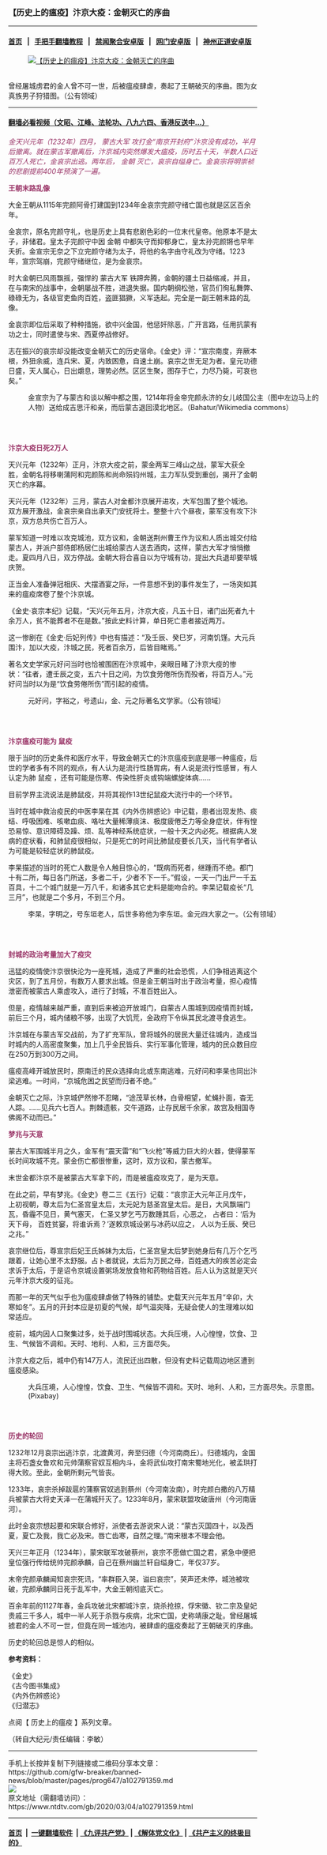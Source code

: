### 【历史上的瘟疫】汴京大疫：金朝灭亡的序曲
------------------------

#### [首页](https://github.com/gfw-breaker/banned-news/blob/master/README.md) &nbsp;&nbsp;|&nbsp;&nbsp; [手把手翻墙教程](https://github.com/gfw-breaker/guides/wiki) &nbsp;&nbsp;|&nbsp;&nbsp; [禁闻聚合安卓版](https://github.com/gfw-breaker/bn-android) &nbsp;&nbsp;|&nbsp;&nbsp; [网门安卓版](https://github.com/oGate2/oGate) &nbsp;&nbsp;|&nbsp;&nbsp; [神州正道安卓版](https://github.com/SzzdOgate/update) 



<div><div class="featured_image">
 <a href="https://i.ntdtv.com/assets/uploads/2020/03/2020-03-04-10-58-26-3366.jpg" target="_blank">
  <figure>
   <img alt="【历史上的瘟疫】汴京大疫：金朝灭亡的序曲" src="https://i.ntdtv.com/assets/uploads/2020/03/2020-03-04-10-58-26-3366-800x450.jpg"/>
  </figure><br/>
 </a>
 <span class="caption">
  曾经屠城虏君的金人曾不可一世，后被瘟疫肆虐，奏起了王朝破灭的序曲。图为女真族男子狩猎图。（公有领域）
 </span>
</div>
</div><hr/>

#### [翻墙必看视频（文昭、江峰、法轮功、八九六四、香港反送中...）](https://github.com/gfw-breaker/banned-news/blob/master/pages/link3.md)

<div><div class="post_content" itemprop="articleBody">
 <p>
  <span style="color: #993366;">
   <em>
    金天兴元年（1232年）四月，
    <ok href="https://www.ntdtv.com/gb/蒙古大军.htm">
     蒙古大军
    </ok>
    攻打金“南京开封府”汴京没有成功，半月后撤离。就在蒙古军撤离后，汴京城内突然爆发大瘟疫，历时五十天，半数人口近百万人死亡，金哀宗出逃。两年后，
    <ok href="https://www.ntdtv.com/gb/金朝.htm">
     金朝
    </ok>
    灭亡，哀宗自缢身亡。金哀宗将明崇祯的悲剧提前400年预演了一遍。
   </em>
  </span>
 </p>
 <p>
  <span style="color: #993366;">
   <strong>
    王朝末路乱像
   </strong>
  </span>
 </p>
 <p>
  大金王朝从1115年完颜阿骨打建国到1234年金哀宗完颜守绪亡国也就是区区百余年。
 </p>
 <p>
  金哀宗，原名完颜守礼，也是历史上具有悲剧色彩的一位末代皇帝。他原本不是太子，非储君。皇太子完颜守中因
  <ok href="https://www.ntdtv.com/gb/金朝.htm">
   金朝
  </ok>
  中都失守而抑郁身亡，皇太孙完颜锵也早年夭折。金宣宗无奈之下立完颜守绪为太子，将他的名字由守礼改为守绪。1223年，宣宗驾崩，完颜守绪继位，是为金哀宗。
 </p>
 <p>
  时大金朝已风雨飘摇，强悍的
  <ok href="https://www.ntdtv.com/gb/蒙古大军.htm">
   蒙古大军
  </ok>
  铁蹄奔腾，金朝的疆土日益缩减，并且，在与南宋的战事中，金朝屡战不胜，进退失据。国内朝纲松弛，官员们徇私舞弊、碌碌无为，各级官吏鱼肉百姓，盗匪猖獗，义军迭起。完全是一副王朝末路的乱像。
 </p>
 <p>
  金哀宗即位后采取了种种措施，欲中兴金国，他惩奸除恶，广开言路，任用抗蒙有功之士，同时遣使与宋、西夏停战修好。
 </p>
 <p>
  志在振兴的哀宗却没能改变金朝灭亡的历史宿命。《金史》评：“宣宗南度，弃厥本根，外狃余威，连兵宋、夏，内致困惫，自速土崩。哀宗之世无足为者。皇元功德日盛，天人属心，日出爝息，理势必然。区区生聚，图存于亡，力尽乃毙，可哀也矣。”
 </p>
 <figure class="wp-caption alignnone" id="attachment_102791369" style="width: 600px">
  <img alt="" class="size-medium wp-image-102791369" src="https://i.ntdtv.com/assets/uploads/2020/03/395582cf3d7382f8548f9f2fa2337c30-600x523.jpeg">
   <br/><figcaption class="wp-caption-text">
    金宣宗为了与蒙古和谈以解中都之围，1214年将金帝完颜永济的女儿岐国公主（图中左边马上的人物）送给成吉思汗和亲，而后蒙古退回漠北地区。（Bahatur/Wikimedia commons）
   </figcaption><br/>
  </img>
 </figure><br/>
 <p>
  <span style="color: #993366;">
   <strong>
    汴京大疫日死2万人
   </strong>
  </span>
 </p>
 <p>
  天兴元年（1232年）正月，汴京大疫之前，蒙金两军三峰山之战，蒙军大获全胜，金朝名将移喇蒲阿和完颜陈和尚命殒钧州城，主力军队受到重创，揭开了金朝灭亡的序幕。
 </p>
 <p>
  天兴元年（1232年）三月，蒙古人对金都汴京展开进攻，大军包围了整个城池。双方展开激战，金哀宗亲自出承天门安抚将士。整整十六个昼夜，蒙军没有攻下汴京，双方总共伤亡百万人。
 </p>
 <p>
  蒙军知道一时难以攻克城池，双方议和，金朝送荆州曹王作为议和人质出城交付给蒙古人，并派户部侍郎杨居仁出城给蒙古人送去酒肉，这样，蒙古大军才悄悄撤走。夏四月八日，双方停战。金朝大将合喜自以为守城有功，提出大兵退却要举城庆贺。
 </p>
 <p>
  正当金人准备弹冠相庆、大摆酒宴之际，一件意想不到的事件发生了，一场突如其来的瘟疫席卷了整个汴京城。
 </p>
 <p>
  《金史‧哀宗本纪》记载，“天兴元年五月，汴京大疫，凡五十日，诸门出死者九十余万人，贫不能葬者不在是数。”按此史料计算，单日死亡患者接近两万。
 </p>
 <p>
  这一惨剧在《金史‧后妃列传》中也有描述：“及壬辰、癸巳岁，河南饥馑。大元兵围汴，加以大疫，汴城之民，死者百余万，后皆目睹焉。”
 </p>
 <p>
  著名文史学家元好问当时也恰被围困在汴京城中，亲眼目睹了汴京大疫的惨状：“往者，遭壬辰之变，五六十日之间，为饮食劳倦所伤而殁者，将百万人。”元好问当时以为是“饮食劳倦所伤”而引起的疫情。
 </p>
 <figure class="wp-caption alignnone" id="attachment_102791368" style="width: 500px">
  <img alt="" class="size-full wp-image-102791368" src="https://i.ntdtv.com/assets/uploads/2020/03/26717.jpg">
   <br/><figcaption class="wp-caption-text">
    元好问，字裕之，号遗山，金、元之际著名文学家。（公有领域）
   </figcaption><br/>
  </img>
 </figure><br/>
 <p>
  <span style="color: #993366;">
   <strong>
    汴京瘟疫可能为
    <ok href="https://www.ntdtv.com/gb/鼠疫.htm">
     鼠疫
    </ok>
   </strong>
  </span>
 </p>
 <p>
  限于当时的历史条件和医疗水平，导致金朝灭亡的汴京瘟疫到底是哪一种瘟疫，后世的学者多有不同的观点，有人认为是流行性肠胃病，有人说是流行性感冒，有人认定为肺
  <ok href="https://www.ntdtv.com/gb/鼠疫.htm">
   鼠疫
  </ok>
  ，还有可能是伤寒、传染性肝炎或钩端螺旋体病……
 </p>
 <p>
  目前学界主流说法是肺鼠疫，并将其视作13世纪鼠疫大流行中的一个环节。
 </p>
 <p>
  当时在城中救治疫民的中医李杲在其《内外伤辨惑论》中记载，患者出现发热、痰结、呼吸困难、咳嗽血痰、咯吐大量稀薄痰沫、极度疲倦乏力等全身症状，伴有惶恐易惊、意识障碍及躁、烦、乱等神经系统症状，一般十天之内必死。根据病人发病的症状看，和肺鼠疫很相似，只是死亡的时间比肺鼠疫要长几天，当代有学者认为可能是较轻症状的肺鼠疫。
 </p>
 <p>
  李杲描述的当时的死亡人数是令人触目惊心的，“既病而死者，继踵而不绝。都门十有二所，每日各门所送，多者二千，少者不下一千。”假设，一天一门出尸一千五百具，十二个城门就是一万八千，和诸多其它史料是能吻合的。李杲记载疫长“几三月”，也就是二个多月，不到三个月。
 </p>
 <figure class="wp-caption alignnone" id="attachment_102791367" style="width: 580px">
  <img alt="" class="size-full wp-image-102791367" src="https://i.ntdtv.com/assets/uploads/2020/03/5301.jpg"/>
  <br/><figcaption class="wp-caption-text">
   李杲，字明之，号东垣老人，后世多称他为李东垣。金元四大家之一。（公有领域）
  </figcaption><br/>
 </figure><br/>
 <p>
  <strong>
   <span style="color: #993366;">
    封城的政治考量加大了疫灾
   </span>
  </strong>
 </p>
 <p>
  迅猛的疫情使汴京很快沦为一座死城，造成了严重的社会恐慌，人们争相逃离这个灾区，到了五月份，有数万人要求出城。但是金王朝当时出于政治考量，担心疫情泄密而被蒙古人乘虚攻入，进行了封城，不准百姓出入。
 </p>
 <p>
  但是，疫情越来越严重，直到后来被迫开放城门，自蒙古人围城到因疫情而封城，前后三个月，城内储粮不够，出现了大饥荒，金政府下令纵其民北渡寻食逃生。
 </p>
 <p>
  汴京城在与蒙古军交战前，为了扩充军队，曾将城外的居民大量迁往城内，造成当时城内的人高密度聚集，加上几乎全民皆兵、实行军事化管理，城内的民众数目应在250万到300万之间。
 </p>
 <p>
  瘟疫高峰开城放民时，原南迁的民众选择向北或东南逃难，元好问和李杲也同出汴梁逃难。一时间，“京城危困之民望而归者不绝。”
 </p>
 <p>
  金朝灭亡之际，汴京城俨然惨不忍睹，“途茂草长林，白骨相望，虻蝇扑面，杳无人踪。……见兵六七百人。荆棘遗骸，交午道路，止存民居千余家，故宫及相国寺佛阁不动而已。”
 </p>
 <p>
  <strong>
   <span style="color: #993366;">
    梦兆与天意
   </span>
  </strong>
 </p>
 <p>
  蒙古大军围城半月之久，金军有“震天雷”和“飞火枪”等威力巨大的火器，使得蒙军长时间攻城不克。蒙金伤亡都很惨重，这时，双方议和，蒙古撤军。
 </p>
 <p>
  末世金都汴京不是被蒙古大军拿下的，而是被瘟疫攻克了，是为天意。
 </p>
 <p>
  在此之前，早有梦兆。《金史》卷二三《五行》记载：“哀宗正大元年正月戊午， 上初视朝，尊太后为仁圣宫皇太后，太元妃为慈圣宫皇太后。是日，大风飘端门瓦，昏霾不见日，黄气塞天， 仁圣又梦乞丐万数踵其后，心恶之， 占者曰：‘后为天下母， 百姓贫窭，将谁诉焉？’遂敕京城设粥与冰药以应之， 人以为壬辰、癸巳之兆。”
 </p>
 <p>
  哀宗继位后，尊宣宗后妃王氏姊妹为太后，仁圣宫皇太后梦到她身后有几万个乞丐跟着，让她心里不太舒服。占卜者就说，太后为万民之母，百姓遇大的疾苦必定会求诉于太后，于是诏令京城设置粥场发放食物和药物给百姓。后人认为这就是天兴元年汴京大疫的征兆。
 </p>
 <p>
  而那一年的天气似乎也为瘟疫肆虐做了特殊的铺垫。史载天兴元年五月“辛卯，大寒如冬”。五月的开封本应是初夏的气候，却气温突降，无疑会使人的生理难以如常适应。
 </p>
 <p>
  疫前，城内因人口聚集过多，处于战时围城状态。大兵压境，人心惶惶，饮食、卫生、气候皆不调和。天时、地利、人和，三方面尽失。
 </p>
 <p>
  汴京大疫之后，城中仍有147万人，流民迁出四散，但没有史料记载周边地区遭到瘟疫感染。
 </p>
 <figure class="wp-caption alignnone" id="attachment_102791370" style="width: 600px">
  <img alt="" class="size-medium wp-image-102791370" src="https://i.ntdtv.com/assets/uploads/2020/03/desert-279862_1280-600x409.jpg"/>
  <br/><figcaption class="wp-caption-text">
   大兵压境，人心惶惶，饮食、卫生、气候皆不调和。天时、地利、人和，三方面尽失。示意图。(Pixabay)
  </figcaption><br/>
 </figure><br/>
 <p>
  <strong>
   <span style="color: #993366;">
    历史的轮回
   </span>
  </strong>
 </p>
 <p>
  1232年12月哀宗出逃汴京，北渡黄河，奔至归德（今河南商丘）。归德城内，金国主将石盏女鲁欢和元帅蒲察官奴互相内斗，金将武仙攻打南宋蜀地光化，被孟珙打得大败。至此，金朝所剩元气皆丧。
 </p>
 <p>
  1233年，哀宗杀掉跋扈的蒲察官奴逃到蔡州（今河南汝南），时完颜白撒的八万精兵被蒙古大将史天泽一在蒲城歼灭了。1233年8月，蒙宋联盟攻破唐州（今河南唐河）。
 </p>
 <p>
  此时金哀宗想起要和宋联合修好，派使者去游说宋人说：“蒙古灭国四十，以及西夏，夏亡及我，我亡必及宋。唇亡齿寒，自然之理。”南宋根本不理会他。
 </p>
 <p>
  天兴三年正月（1234年），蒙宋联军攻破蔡州，哀宗不愿做亡国之君，紧急中便把皇位强行传给统帅完颜承麟，自己在蔡州幽兰轩自缢身亡，年仅37岁。
 </p>
 <p>
  末帝完颜承麟闻知哀宗死讯，“率群臣入哭，谥曰哀宗”，哭声还未停，城池被攻破，完颜承麟同日死于乱军中，大金王朝彻底灭亡。
 </p>
 <p>
  百余年前的1127年春，金兵攻破北宋都城汴京，烧杀抢掠，俘宋徽、钦二宗及皇妃贵戚三千多人，城中一半人死于杀戮与疾病，北宋亡国，史称靖康之耻。曾经屠城掳君的金人不可一世，但竟在同一城池内，被肆虐的瘟疫奏起了王朝破灭的序曲。
 </p>
 <p>
  历史的轮回总是惊人的相似。
 </p>
 <p>
  <strong>
   参考资料：
  </strong>
 </p>
 <p>
  《金史》
  <br/>
  《古今图书集成》
  <br/>
  《内外伤辨惑论》
  <br/>
  《归潜志》
 </p>
 <p>
  点阅【
  <ok href="https://www.ntdtv.com/gb/历史上的瘟疫.htm">
   历史上的瘟疫
  </ok>
  】系列文章。
 </p>
 <p>
  （转自大纪元/责任编辑：李敏）
 </p>
 <div class="single_ad">
 </div>
</div>
</div>
<hr/>
手机上长按并复制下列链接或二维码分享本文章：<br/>
https://github.com/gfw-breaker/banned-news/blob/master/pages/prog647/a102791359.md <br/>
<a href='https://github.com/gfw-breaker/banned-news/blob/master/pages/prog647/a102791359.md'><img src='https://github.com/gfw-breaker/banned-news/blob/master/pages/prog647/a102791359.md.png'/></a> <br/>
原文地址（需翻墙访问）：https://www.ntdtv.com/gb/2020/03/04/a102791359.html


------------------------
#### [首页](https://github.com/gfw-breaker/banned-news/blob/master/README.md) &nbsp;|&nbsp; [一键翻墙软件](https://github.com/gfw-breaker/nogfw/blob/master/README.md) &nbsp;| [《九评共产党》](https://github.com/gfw-breaker/9ping.md/blob/master/README.md#九评之一评共产党是什么) | [《解体党文化》](https://github.com/gfw-breaker/jtdwh.md/blob/master/README.md) | [《共产主义的终极目的》](https://github.com/gfw-breaker/gczydzjmd.md/blob/master/README.md)


<img src='http://gfw-breaker.win/banned-news/pages/prog647/a102791359.md' width='0px' height='0px'/>